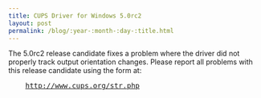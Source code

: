 ```yaml
---
title: CUPS Driver for Windows 5.0rc2
layout: post
permalink: /blog/:year-:month-:day-:title.html
---
```


<P>The 5.0rc2 release candidate fixes a problem where the driver did not properly track output orientation changes. Please report all problems with this release candidate using the form at:<PRE>    <A HREF="http://www.cups.org/str.php">http://www.cups.org/str.php
